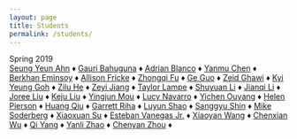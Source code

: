 ```yaml
---
layout: page
title: Students
permalink: /students/
---
```


<div id="semester">Spring 2019</div>
<div id="students">
<a href="https://syclaire.github.io/" target="_blank">Seung Yeun Ahn</a><span id="separator"> &#9830; </span>
<a href="https://gb2470.github.io/" target="_blank">Gauri Bahuguna</a><span id="separator"> &#9830; </span>
<a href="https://adrianblanco.github.io/DataVis-Spring-2019/" target="_blank">Adrian Blanco</a><span id="separator"> &#9830; </span>
<a href="https://yc3513.github.io" target="_blank">Yanmu Chen</a><span id="separator"> &#9830; </span>
<a href="https://sle7en.github.io/be2263.github.io-index.html/" target="_blank">Berkhan Eminsoy</a><span id="separator"> &#9830; </span>
<a href="https://af2912.github.io/" target="_blank">Allison Fricke</a><span id="separator"> &#9830; </span>
<a href="https://zf2202.github.io" target="_blank">Zhongqi Fu</a><span id="separator"> &#9830; </span>
<a href="https://gg2691.github.io/" target="_blank">Ge Guo</a><span id="separator"> &#9830; </span>
<a href="https://zeidghawi.github.io/" target="_blank">Zeid Ghawi</a><span id="separator"> &#9830; </span>
<a href="https://kyiyeunggoh.github.io/" target="_blank">Kyi Yeung Goh</a><span id="separator"> &#9830; </span>
<a href="https://zh2358.github.io/" target="_blank">Zilu He</a><span id="separator"> &#9830; </span>
<a href="https://zj2243.github.io/index.html" target="_blank">Zeyi Jiang</a><span id="separator"> &#9830; </span>
<a href="https://tl2812.github.io/" target="_blank">Taylor Lampe</a><span id="separator"> &#9830; </span>
<a href="https://saintyu.github.io/" target="_blank">Shuyuan Li</a><span id="separator"> &#9830; </span>
<a href="https://jl5212.github.io/" target="_blank">Jianqi Li</a><span id="separator"> &#9830; </span>
<a href="https://joreeliu.github.io/index.html" target="_blank">Joree Liu</a><span id="separator"> &#9830; </span>
<a href="https://lkjivy.github.io/" target="_blank">Keju Liu</a><span id="separator"> &#9830; </span>
<a href="https://renzo0756.github.io/" target="_blank">Yingjun Mou</a><span id="separator"> &#9830; </span>
<a href="https://aln2149.github.io/" target="_blank">Lucy Navarro</a><span id="separator"> &#9830; </span>
<a href="https://yichenouyang.github.io/Datavis-tutorial1/" target="_blank">Yichen Ouyang</a><span id="separator"> &#9830; </span>
<a href="https://hp2493.github.io/" target="_blank">Helen Pierson</a><span id="separator"> &#9830; </span>
<a href="https://huangqiu96.github.io/" target="_blank">Huang Qiu</a><span id="separator"> &#9830; </span>
<a href="https://gr2595.github.io/" target="_blank">Garrett Riha</a><span id="separator"> &#9830; </span>
<a href="https://auroraluyunshao.github.io/Data-Viz/" target="_blank">Luyun Shao</a><span id="separator"> &#9830; </span>
<a href="https://ss5397.github.io/" target="_blank">Sanggyu Shin</a><span id="separator"> &#9830; </span>
<a href="https://mikesody.github.io/tutorial_01/" target="_blank">Mike Soderberg</a><span id="separator"> &#9830; </span>
<a href="https://xiaoxuansu.github.io" target="_blank">Xiaoxuan Su</a><span id="separator"> &#9830; </span>
<a href="https://epv2105.github.io/" target="_blank">Esteban Vanegas Jr.</a><span id="separator"> &#9830; </span>
<a href="https://xw2452.github.io/" target="_blank">Xiaoyan Wang</a><span id="separator"> &#9830; </span>
<a href="https://chenxianwu.github.io/" target="_blank">Chenxian Wu</a><span id="separator"> &#9830; </span>
<a href="https://yqjim111.github.io/" target="_blank">Qi Yang</a><span id="separator"> &#9830; </span>
<a href="https://lslapphira.github.io/" target="_blank">Yanli Zhao</a><span id="separator"> &#9830; </span>
<a href="https://cyanchow.github.io/index.html" target="_blank">Chenyan Zhou</a><span id="separator"> &#9830; </span>

</div>